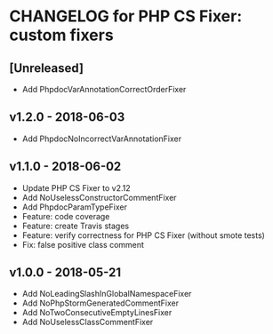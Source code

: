 # CHANGELOG for PHP CS Fixer: custom fixers

## [Unreleased]
- Add PhpdocVarAnnotationCorrectOrderFixer

## v1.2.0 - 2018-06-03
- Add PhpdocNoIncorrectVarAnnotationFixer

## v1.1.0 - 2018-06-02
- Update PHP CS Fixer to v2.12
- Add NoUselessConstructorCommentFixer
- Add PhpdocParamTypeFixer
- Feature: code coverage
- Feature: create Travis stages
- Feature: verify correctness for PHP CS Fixer (without smote tests)
- Fix: false positive class comment

## v1.0.0 - 2018-05-21
- Add NoLeadingSlashInGlobalNamespaceFixer
- Add NoPhpStormGeneratedCommentFixer
- Add NoTwoConsecutiveEmptyLinesFixer
- Add NoUselessClassCommentFixer
